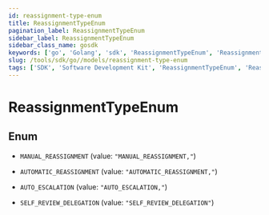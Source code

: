 ```yaml
---
id: reassignment-type-enum
title: ReassignmentTypeEnum
pagination_label: ReassignmentTypeEnum
sidebar_label: ReassignmentTypeEnum
sidebar_class_name: gosdk
keywords: ['go', 'Golang', 'sdk', 'ReassignmentTypeEnum', 'ReassignmentTypeEnum'] 
slug: /tools/sdk/go//models/reassignment-type-enum
tags: ['SDK', 'Software Development Kit', 'ReassignmentTypeEnum', 'ReassignmentTypeEnum']
---
```


# ReassignmentTypeEnum

## Enum


* `MANUAL_REASSIGNMENT` (value: `"MANUAL_REASSIGNMENT,"`)

* `AUTOMATIC_REASSIGNMENT` (value: `"AUTOMATIC_REASSIGNMENT,"`)

* `AUTO_ESCALATION` (value: `"AUTO_ESCALATION,"`)

* `SELF_REVIEW_DELEGATION` (value: `"SELF_REVIEW_DELEGATION"`)


